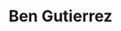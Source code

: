 ---
title: "Ben Gutierrez"
presenter_id: ben_gutierrez
layout: member_all_publications
permalink: /member_full_publications/:presenter_id/
---